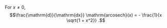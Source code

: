 For $x \ne 0$, $$\frac{\mathrm{d}}{\mathrm{dx}} \mathrm{arcosech}(x)
= - \frac{1}{x \sqrt{1 + x^2}} .$$
